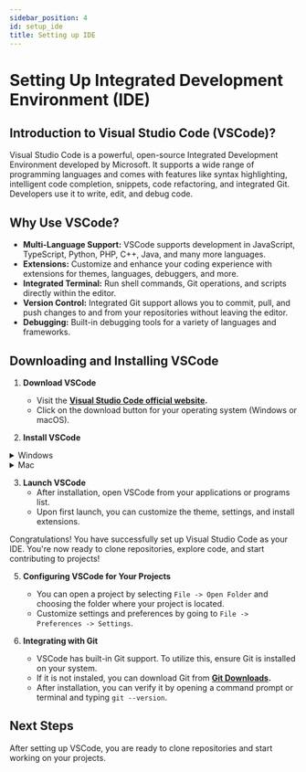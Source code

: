 ```yaml
---
sidebar_position: 4
id: setup_ide
title: Setting up IDE
---
```


# Setting Up Integrated Development Environment (IDE)

## Introduction to Visual Studio Code (VSCode)?

Visual Studio Code is a powerful, open-source Integrated Development Environment developed by Microsoft. It supports a wide range of programming languages and comes with features like syntax highlighting, intelligent code completion, snippets, code refactoring, and integrated Git. Developers use it to write, edit, and debug code.

## Why Use VSCode?

- **Multi-Language Support:** VSCode supports development in JavaScript, TypeScript, Python, PHP, C++, Java, and many more languages.
- **Extensions:** Customize and enhance your coding experience with extensions for themes, languages, debuggers, and more.
- **Integrated Terminal:** Run shell commands, Git operations, and scripts directly within the editor.
- **Version Control:** Integrated Git support allows you to commit, pull, and push changes to and from your repositories without leaving the editor.
- **Debugging:** Built-in debugging tools for a variety of languages and frameworks.

## Downloading and Installing VSCode

1. **Download VSCode**
   - Visit the **[Visual Studio Code official website](https://code.visualstudio.com/).**
   - Click on the download button for your operating system (Windows or macOS).

2. **Install VSCode**
<details>
<summary> Windows </summary>

     - Run the downloaded installer.
     - Follow the prompts, and choose your preferences for file association and shortcuts.
     - Complete the installation.
</details>
<details>
  <summary>Mac</summary>
     - Open the downloaded file and drag Visual Studio Code to the Applications folder.
     - You might be required to confirm that you downloaded the app from the internet.
</details>

3. **Launch VSCode**
   - After installation, open VSCode from your applications or programs list.
   - Upon first launch, you can customize the theme, settings, and install extensions.


Congratulations! You have successfully set up Visual Studio Code as your IDE. You're now ready to clone repositories, explore code, and start contributing to projects!


5. **Configuring VSCode for Your Projects**
   - You can open a project by selecting `File -> Open Folder` and choosing the folder where your project is located.
   - Customize settings and preferences by going to `File -> Preferences -> Settings`.

6. **Integrating with Git**
   - VSCode has built-in Git support. To utilize this, ensure Git is installed on your system.
   - If it is not instaled, you can download Git from **[Git Downloads](https://git-scm.com/downloads).**
   - After installation, you can verify it by opening a command prompt or terminal and typing `git --version`.
  
## Next Steps

After setting up VSCode, you are ready to clone repositories and start working on your projects. 
